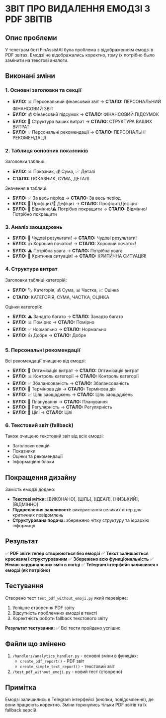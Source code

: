 # ЗВІТ ПРО ВИДАЛЕННЯ ЕМОДЗІ З PDF ЗВІТІВ

## Опис проблеми

У телеграм боті FinAssistAI була проблема з відображенням емодзі в PDF звітах. Емодзі не відображались коректно, тому їх потрібно было замінити на текстові аналоги.

## Виконані зміни

### 1. Основні заголовки та секції

- **БУЛО:** 📊 Персональний фінансовий звіт → **СТАЛО:** ПЕРСОНАЛЬНИЙ ФІНАНСОВИЙ ЗВІТ
- **БУЛО:** 💰 Фінансовий підсумок → **СТАЛО:** ФІНАНСОВИЙ ПІДСУМОК
- **БУЛО:** 🎯 Структура ваших витрат → **СТАЛО:** СТРУКТУРА ВАШИХ ВИТРАТ
- **БУЛО:** 💡 Персональні рекомендації → **СТАЛО:** ПЕРСОНАЛЬНІ РЕКОМЕНДАЦІЇ

### 2. Таблиця основних показників

Заголовки таблиці:

- **БУЛО:** 📊 Показник, 💰 Сума, 📈 Деталі
- **СТАЛО:** ПОКАЗНИК, СУМА, ДЕТАЛІ

Значення в таблиці:

- **БУЛО:** ✅ За весь період → **СТАЛО:** За весь період
- **БУЛО:** 💚 Профіцит/🔴 Дефіцит → **СТАЛО:** Профіцит/Дефіцит
- **БУЛО:** 🎯 Відмінно/⚠️ Потрібно покращити → **СТАЛО:** Відмінно/Потрібно покращити

### 3. Аналіз заощаджень

- **БУЛО:** 🎉 Чудові результати! → **СТАЛО:** Чудові результати!
- **БУЛО:** 👍 Хороший початок! → **СТАЛО:** Хороший початок!
- **БУЛО:** ⚠️ Потрібна увага → **СТАЛО:** Потрібна увага
- **БУЛО:** 🚨 Критична ситуація! → **СТАЛО:** КРИТИЧНА СИТУАЦІЯ!

### 4. Структура витрат

Заголовки таблиці категорій:

- **БУЛО:** 🏷️ Категорія, 💰 Сума, 📊 Частка, 📈 Оцінка
- **СТАЛО:** КАТЕГОРІЯ, СУМА, ЧАСТКА, ОЦІНКА

Оцінки категорій:

- **БУЛО:** ⚠️ Занадто багато → **СТАЛО:** Занадто багато
- **БУЛО:** 📊 Помірно → **СТАЛО:** Помірно
- **БУЛО:** ✅ Нормально → **СТАЛО:** Нормально
- **БУЛО:** 👍 Добре → **СТАЛО:** Добре

### 5. Персональні рекомендації

Всі рекомендації очищено від емодзі:

- **БУЛО:** 🎯 Оптимізація витрат → **СТАЛО:** Оптимізація витрат
- **БУЛО:** 📊 Контроль категорії → **СТАЛО:** Контроль категорії
- **БУЛО:** ✅ Збалансованість → **СТАЛО:** Збалансованість
- **БУЛО:** 🚨 Термінова дія → **СТАЛО:** Термінова дія
- **БУЛО:** 📈 Ціль заощаджень → **СТАЛО:** Ціль заощаджень
- **БУЛО:** 📅 Планування → **СТАЛО:** Планування
- **БУЛО:** 📱 Регулярність → **СТАЛО:** Регулярність
- **БУЛО:** 🎯 Цілі → **СТАЛО:** Цілі

### 6. Текстовий звіт (fallback)

Також очищено текстовий звіт від всіх емодзі:

- Заголовки секцій
- Показники
- Оцінки та рекомендації
- Інформаційні блоки

## Покращення дизайну

Замість емодзі додано:

- **Текстові мітки:** [ВИКОНАНО], [ЦІЛЬ], [ІДЕАЛ], [НИЗЬКИЙ], [ВІДМІННО]
- **Підкреслення важливості:** використання великих літер для критичних повідомлень
- **Структурована подача:** збережено чітку структуру та ієрархію інформації

## Результат

✅ **PDF звіти тепер створюються без емодзі**
✅ **Текст залишається красивим і структурованим**
✅ **Збережено всю функціональність**
✅ **Немає кардинальних змін в логіці**
✅ **Telegram інтерфейс залишився з емодзі (як потрібно)**

## Тестування

Створено тест `test_pdf_without_emoji.py` який перевіряє:

1. Успішне створення PDF звіту
2. Відсутність проблемних емодзі в тексті
3. Коректність роботи fallback текстового звіту

**Результат тестування:** ✅ Всі тести пройдено успішно

## Файли що змінено

1. `/handlers/analytics_handler.py` - основні зміни в функціях:
   - `create_pdf_report()` - PDF звіт
   - `create_simple_text_report()` - текстовий звіт
2. `/test_pdf_without_emoji.py` - новий тест (створено)

## Примітка

Емодзі залишились в Telegram інтерфейсі (кнопки, повідомлення), де вони працюють коректно. Зміни торкнулись тільки PDF звітів та їх fallback версій.

